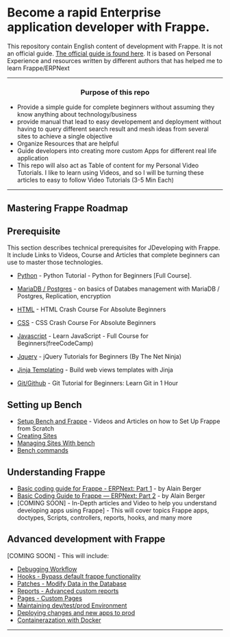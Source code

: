 # Become a rapid Enterprise application developer with Frappe.

This repository contain English content of development with Frappe. It is not an official guide. [The official guide is found here](https://frappeframework.com/docs). It is based on Personal Experience and resources written by different authors that has helped me to learn Frappe/ERPNext

***

<h3 align="center"><strong>Purpose of this repo</strong></h3>

- Provide a simple guide for complete beginners without assuming they know anything about technology/business
- provide manual that lead to easy developement and deployment without having to query different search result and mesh ideas from several sites to achieve a single objective
- Organize Resources that are helpful
- Guide developers into creating more custom Apps for different real life application
- This repo will also act as Table of content for my Personal Video Tutorials. I like to learn using Videos, and so I will be turning these articles to easy to follow Video Tutorials (3-5 Min Each)

***

Mastering Frappe Roadmap
-----------------------------------------

## Prerequisite
This section describes technical prerequisites for JDeveloping with Frappe. It include Links to Videos, Course and Articles that complete beginners can use to master those technologies.

*   [Python](https://www.youtube.com/watch?v=_uQrJ0TkZlc) - Python Tutorial - Python for Beginners [Full Course].
*   [MariaDB / Postgres](#) - on basics of Databes management with MariaDB / Postgres, Replication, encryption
*   [HTML](https://www.youtube.com/watch?v=UB1O30fR-EE) - HTML Crash Course For Absolute Beginners
* [CSS](https://www.youtube.com/watch?v=yfoY53QXEnI) - CSS Crash Course For Absolute Beginners


*   [Javascript](https://www.youtube.com/watch?v=PkZNo7MFNFg) - Learn JavaScript - Full Course for Beginners(freeCodeCamp)

*  [Jquery](https://www.youtube.com/watch?v=jVe1GBCqFIE&list=PL4cUxeGkcC9hNUJ0j6ccnOAcJIPoTRpO4) - jQuery Tutorials for Beginners (By The Net Ninja)

*   [Jinja Templating](https://www.youtube.com/watch?v=_lDAixFBytY&list=PLPuIxsLNLLUrLwGGE0Xxyaqk0XDvBwyiZ) - Build web views templates with Jinja
*   [Git/Github](https://www.youtube.com/watch?v=8JJ101D3knE) - Git Tutorial for Beginners: Learn Git in 1 Hour

## Setting up Bench

*   [Setup Bench and Frappe](/Bench/Installation.md) - Videos and Articles on how to Set Up Frappe from Scratch 
*   [Creating Sites](#)
*   [Managing Sites With bench](#)
*   [Bench commands](#)

## Understanding Frappe

*   [
Basic coding guide for Frappe - ERPNext: Part 1](https://medium.com/frapp%C3%A9-thoughts/basic-guide-to-coding-on-frappe-7bf230195426) - by Alain Berger
*   [Basic Coding Guide to Frappe — ERPNext: Part 2](https://alainber.medium.com/basic-coding-guide-to-frappe-erpnext-part-2-e2fd1a636b35) - by Alain Berger
*   [COMING SOON] - In-Depth articles and Video to help you understand developing apps using Frappe] - This will cover topics Frappe apps, doctypes, Scripts, controllers, reports, hooks, and many more


## Advanced development with Frappe
[COMING SOON] - This will include:
*   [Debugging Workflow](#)
*   [Hooks - Bypass default frappe functionality](#)
*   [Patches - Modify Data in the Database](#)
*   [Reports - Advanced custom reports](#)
*   [Pages - Custom Pages](#)
*   [Maintaining dev/test/prod Environment](#)
*   [Deploying changes and new apps to prod](#)
*   [Containerazation with Docker](#)


* * *
